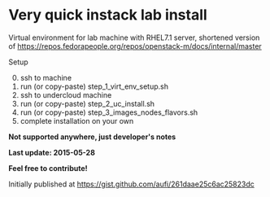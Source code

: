 Very quick instack lab install
==============================

Virtual environment for lab machine with RHEL7.1 server, shortened version of https://repos.fedorapeople.org/repos/openstack-m/docs/internal/master

Setup

0. ssh to machine
1. run (or copy-paste) step_1_virt_env_setup.sh
2. ssh to undercloud machine
3. run (or copy-paste) step_2_uc_install.sh
4. run (or copy-paste) step_3_images_nodes_flavors.sh
5. complete installation on your own

**Not supported anywhere, just developer's notes**

**Last update: 2015-05-28**

**Feel free to contribute!**

Initially published at https://gist.github.com/aufi/261daae25c6ac25823dc

